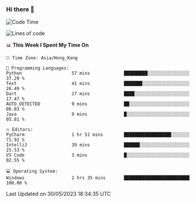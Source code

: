 ### Hi there 👋

<!--
**RoiexLee/RoiexLee** is a ✨ _special_ ✨ repository because its `README.md` (this file) appears on your GitHub profile.

Here are some ideas to get you started:

- 🔭 I’m currently working on ...
- 🌱 I’m currently learning ...
- 👯 I’m looking to collaborate on ...
- 🤔 I’m looking for help with ...
- 💬 Ask me about ...
- 📫 How to reach me: ...
- 😄 Pronouns: ...
- ⚡ Fun fact: ...
-->

<!--START_SECTION:waka-->
![Code Time](http://img.shields.io/badge/Code%20Time-265%20hrs-blue)

![Lines of code](https://img.shields.io/badge/From%20Hello%20World%20I%27ve%20Written-44.9%20thousand%20lines%20of%20code-blue)

📊 **This Week I Spent My Time On** 

```text
🕑︎ Time Zone: Asia/Hong_Kong

💬 Programming Languages: 
Python                   57 mins             █████████░░░░░░░░░░░░░░░░   37.29 % 
Text                     41 mins             ███████░░░░░░░░░░░░░░░░░░   26.49 % 
Dart                     27 mins             ████░░░░░░░░░░░░░░░░░░░░░   17.47 % 
AUTO_DETECTED            9 mins              ██░░░░░░░░░░░░░░░░░░░░░░░   06.03 % 
Java                     9 mins              █░░░░░░░░░░░░░░░░░░░░░░░░   05.81 % 

🔥 Editors: 
PyCharm                  1 hr 51 mins        ██████████████████░░░░░░░   71.92 % 
IntelliJ                 39 mins             ██████░░░░░░░░░░░░░░░░░░░   25.53 % 
VS Code                  3 mins              █░░░░░░░░░░░░░░░░░░░░░░░░   02.55 % 

💻 Operating System: 
Windows                  2 hrs 35 mins       █████████████████████████   100.00 % 
```


 Last Updated on 30/05/2023 18:34:35 UTC
<!--END_SECTION:waka-->
